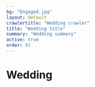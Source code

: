 ```yaml
---
bg: "Engaged.jpg"
layout: default
crawlertitle: "Wedding crawler"
title: "Wedding title"
summary: "Wedding summary"
active: true
order: 01
---
```


# Wedding



<!--
{% for post in site.posts limit: 5 %}
  <article class="index-page">
    <h2><a href="{{ post.url | relative_url }}">{{ post.title }}</a></h2>
    {{ post.excerpt }}
  </article>
{% endfor %}
-->
